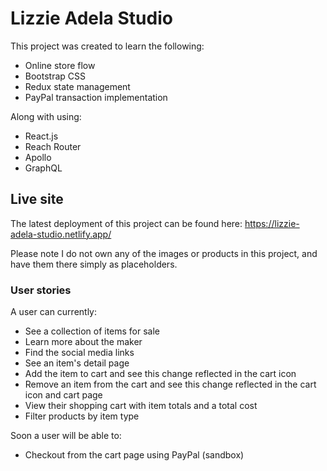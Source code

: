 # Lizzie Adela Studio

This project was created to learn the following:

- Online store flow
- Bootstrap CSS
- Redux state management
- PayPal transaction implementation

Along with using:

- React.js
- Reach Router
- Apollo
- GraphQL

## Live site

The latest deployment of this project can be found here: https://lizzie-adela-studio.netlify.app/

Please note I do not own any of the images or products in this project, and have them there simply as placeholders.

### User stories

A user can currently:

- See a collection of items for sale
- Learn more about the maker
- Find the social media links
- See an item's detail page
- Add the item to cart and see this change reflected in the cart icon
- Remove an item from the cart and see this change reflected in the cart icon and cart page
- View their shopping cart with item totals and a total cost
- Filter products by item type

Soon a user will be able to:

- Checkout from the cart page using PayPal (sandbox)
